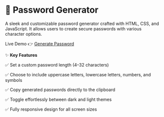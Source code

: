 # 🔐 Password Generator
A sleek and customizable password generator crafted with HTML, CSS, and JavaScript. It allows users to create secure passwords with various character options.

Live Demo
👉  [Generate Password](https://arshitayal.github.io/Password-Generator/)

✨ **Key Features**

✅ Set a custom password length (4–32 characters)

✅ Choose to include uppercase letters, lowercase letters, numbers, and symbols

✅ Copy generated passwords directly to the clipboard

✅ Toggle effortlessly between dark and light themes

✅ Fully responsive design for all screen sizes

